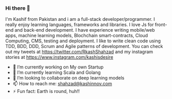 ### Hi there 👋

I'm Kashif from Pakistan and i am a full-stack developer/programmer. I really enjoy learning languages, frameworks and libraries. I love Js for front-end and back-end development. I have experience writing mobile/web apps, machine learning models, Blochchain smart-contracts, Cloud Computing, CMS, testing and deployment. I like to write clean code using TDD, BDD, DDD, Scrum and Agile patterns of development. You can check out my tweets at https://twitter.com/RkashShahzad and my instagram stories at https://www.instagram.com/kashisdesire

- 🔭 I’m currently working on My own Startup
- 🌱 I’m currently learning Scala and Golang
- 👯 I’m looking to collaborate on deep learning models
- 📫 How to reach me: shahzad@kashinnov.com
- ⚡ Fun fact: Earth is round, huh!!
